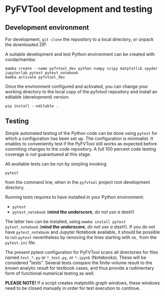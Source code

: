 # PyFVTool development and testing

## Development environment

For development, `git clone` the repository to a local directory, or unpack the downloaded ZIP.

A suitable development and test Python environment can be created with conda/mamba:

```
mamba create --name pyfvtool_dev python numpy scipy matplotlib spyder jupyterlab pytest pytest_notebook
mamba activate pyfvtool_dev
```

Once the environment configured and activated, you can change your working directory to the local copy of the pyfvtool repository and install an editable (development) version.

```
pip install --editable .
```


## Testing

Simple automated testing of the Python code can be done using `pytest` for which a configuration has been set up. The configuration is minimalist. It enables to conveniently test if the PyFVTool still works as expected before commiting changes to the code repository. A full 100 percent code testing coverage is not guarantueed at this stage. 

All available tests can be run by simpling invoking

```   
pytest
```  

from the command line, when in the `pyfvtool` project root development directory.

Running tests requires to have installed in your Python environment:
- `pytest`
- `pytest_notebook` (**mind the underscore**, *do not use a dash*!)

The latter two can be installed, using `mamba install pytest pytest_notebook` (**mind the underscore**, *do not use a dash*!). If you do not have `pytest_notebook` and Jupyter Notebook available, it should be possible to run `pytest` nevertheless by removing the lines starting with `nb_` from the `pytest.ini` file.

The present pytest configuration for PyFVTool scans all directories for files named `test_*.py` or `*_test.py`, or `*.ipynb` (Notebooks). These will be considered "tests". Several tests compare the finite-volume result to the known analytic result for textbook cases, and thus provide a rudimentary form of functional numerical testing as well.

**PLEASE NOTE!** If a script creates matplotlib graph windows, these windows need to be closed manually in order for test execution to continue.

